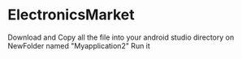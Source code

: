 # ElectronicsMarket
Download and Copy all the file into your android studio directory on NewFolder named "Myapplication2"
Run it 
